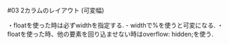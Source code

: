 #03 2カラムのレイアウト (可変幅)

・floatを使った時は必ずwidthを指定する.
\- widthで%を使うと可変になる.
・floatを使った時、他の要素を回り込ませない時はoverflow: hidden;を使う.
